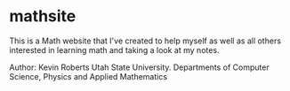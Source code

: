 # mathsite

This is a Math website that I've created to help myself as well as all others interested in learning math and taking a look at my notes.

Author: Kevin Roberts
Utah State University. Departments of Computer Science, Physics and Applied Mathematics

